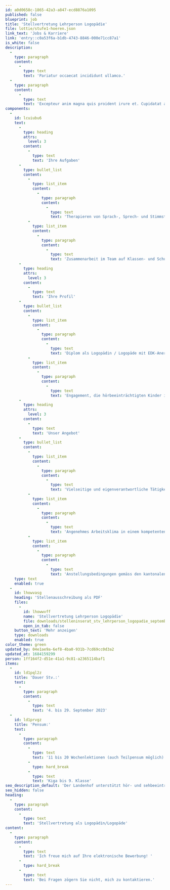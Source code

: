 ```yaml
---
id: a0d0658c-1865-42a3-a847-ecd8876a1095
published: false
blueprint: job
title: 'Stellvertretung Lehrperson Logopädie'
file: lottie/stufe1-hoeren.json
link_text: 'Jobs & Karriere'
link: 'entry::c0a53f6a-b1db-4743-8846-000e71cc87a1'
is_white: false
description:
  -
    type: paragraph
    content:
      -
        type: text
        text: 'Pariatur occaecat incididunt ullamco.'
  -
    type: paragraph
    content:
      -
        type: text
        text: 'Excepteur anim magna quis proident irure et. Cupidatat aliquip et sint ex ut occaecat ad esse consectetur veniam dolor. Officia sint enim proident aute ullamco nostrud ullamco sint ea. Mollit cillum laborum labore commodo. In pariatur quis dolore sit qui nostrud culpa ullamco dolore aliqua ipsum officia deserunt duis magna.'
components:
  -
    id: lcuiubu6
    text:
      -
        type: heading
        attrs:
          level: 3
        content:
          -
            type: text
            text: 'Ihre Aufgaben'
      -
        type: bullet_list
        content:
          -
            type: list_item
            content:
              -
                type: paragraph
                content:
                  -
                    type: text
                    text: 'Therapieren von Sprach-, Sprech- und Stimmstörungen (Einzeltherapie)'
          -
            type: list_item
            content:
              -
                type: paragraph
                content:
                  -
                    type: text
                    text: 'Zusammenarbeit im Team auf Klassen- und Schulebene'
      -
        type: heading
        attrs:
          level: 3
        content:
          -
            type: text
            text: 'Ihre Profil'
      -
        type: bullet_list
        content:
          -
            type: list_item
            content:
              -
                type: paragraph
                content:
                  -
                    type: text
                    text: 'Diplom als Logopädin / Logopäde mit EDK-Anerkennung (oder in Ausbildung)'
          -
            type: list_item
            content:
              -
                type: paragraph
                content:
                  -
                    type: text
                    text: 'Engagement, die hörbeeinträchtigten Kinder in ihrer sprachlichen und ganzheitlichen Entwicklung zu fördern'
      -
        type: heading
        attrs:
          level: 3
        content:
          -
            type: text
            text: 'Unser Angebot'
      -
        type: bullet_list
        content:
          -
            type: list_item
            content:
              -
                type: paragraph
                content:
                  -
                    type: text
                    text: 'Vielseitige und eigenverantwortliche Tätigkeit in einer innovativen Institution '
          -
            type: list_item
            content:
              -
                type: paragraph
                content:
                  -
                    type: text
                    text: 'Angenehmes Arbeitsklima in einem kompetenten Fachteam '
          -
            type: list_item
            content:
              -
                type: paragraph
                content:
                  -
                    type: text
                    text: 'Anstellungsbedingungen gemäss den kantonalen Richtlinien'
    type: text
    enabled: true
  -
    id: lhowvasg
    heading: 'Stellenausschreibung als PDF'
    files:
      -
        id: lhowwvff
        name: 'Stellvertretung Lehrperson Logopädie'
        file: downloads/stelleninserat_stv_lehrperson_logopadie_september_2023.pdf
        open_in_tab: false
    button_text: 'Mehr anzeigen'
    type: downloads
    enabled: true
color_theme: green
updated_by: 04e1ae9a-6ef8-4ba0-931b-7cd69cc0d3a2
updated_at: 1684159299
person: 1ff164f2-d51e-41a1-9c81-a2365114baf1
items:
  -
    id: ld1pql2z
    title: 'Dauer Stv.:'
    text:
      -
        type: paragraph
        content:
          -
            type: text
            text: '4. bis 29. September 2023'
  -
    id: ld1prvgz
    title: 'Pensum:'
    text:
      -
        type: paragraph
        content:
          -
            type: text
            text: '11 bis 20 Wochenlektionen (auch Teilpensum möglich)'
          -
            type: hard_break
          -
            type: text
            text: 'Kiga bis 9. Klasse'
seo_description_default: 'Der Landenhof unterstützt hör- und sehbeeinträchtigte Kinder & Jugendliche in ihrem selbstbestimmten Leben durch Förderung ihrer Fähigkeiten & Entwicklung'
seo_hidden: false
heading:
  -
    type: paragraph
    content:
      -
        type: text
        text: 'Stellvertretung als Logopädin/Logopäde'
content:
  -
    type: paragraph
    content:
      -
        type: text
        text: 'Ich freue mich auf Ihre elektronische Bewerbung! '
      -
        type: hard_break
      -
        type: text
        text: 'Bei Fragen zögern Sie nicht, mich zu kontaktieren.'
---
```

